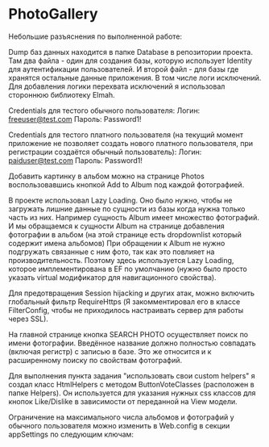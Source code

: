 # PhotoGallery

Небольшие разъяснения по выполненной работе:

Dump баз данных находится в папке Database в репозитории проекта. Там два файла - один для создания базы, которую использует Identity для аутентификации пользователей.
И второй файл - для базы где хранятся остальные данные приложения. В том числе логи исключений. Для добавления логики перехвата исключений я использовал стороннюю библиотеку Elmah.

Сredentials для тестого обычного пользователя:
Логин: freeuser@test.com 
Пароль: Password1!

Сredentials для тестого платного пользователя (на текущий момент приложение не позволяет создать нового платного пользователя, при регистрации создаётся обычный пользователь):
Логин: paiduser@test.com
Пароль: Password1!

Добавить картинку в альбом можно на странице Photos воспользовавшись кнопкой Add to Album под каждой фотографией.

В проекте использовал Lazy Loading. Оно было нужно, чтобы не загружать лишние данные по сущности из базы когда нужна только часть из них. Например сущность Album имеет множество фотографий. И мы обращаемся к сущности Album на странице добавления фотографии в альбом (на этой странице есть dropdownlist который содержит имена альбомов) При обращении к Album не нужно подгружать связанные с ним фото, так как это повлияет на производительность. Поэтому здесь используется Lazy Loading, которое имплементирована в EF по умолчанию (нужно было просто указать virtual модификатор для навигационного свойства).

Для предотвращения Session hijacking и других атак, можно включить глобальный фильтр RequireHttps (Я закомментировал его в классе FilterConfig, чтобы не приходилось настраивать сервер для работы через SSL).

На главной странице кнопка SEARCH PHOTO осуществляет поиск по имени фотографии. Введённое название должно полностью совпадать (включая регистр) с записью в базе.
Это же относится и к расширенному поиску по свойствам фотографий.

Для выполнения пункта задания "использовать свои custom helpers" я создал класс HtmlHelpers с методом ButtonVoteClasses (расположен в папке Helpers). Он используется для указания нужных css классов для кнопок Like/Dislike в зависимости от переданной на View модели.

Ограничение на максимального числа альбомов и фотографий у обычного пользователя можно изменить в Web.config в секции appSettings по следующим ключам:
        <add key="freePhotosLimit" value="30" />
        <add key="freeAlbumsLimit" value="5" />

